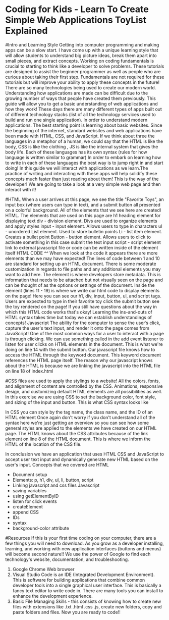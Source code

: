 






# Coding for Kids - Learn To Create Simple Web Applications ToyList Explained


#Intro and Learning Style
Getting into computer programming and making apps can be a slow start. I have come up with a unique learning style that will allow students to understand big picture ideas, break them apart into small pieces, and extract concepts. Working on coding fundamentals is crucial to starting to think like a developer to solve problems. These tutorials are designed to assist the beginner programmer as well as people who are curious about taking their first step. Fundamentals are not required for these tutorials but will improve your ability to apply these concepts in the future! 
There are so many technologies being used to create our modern world. Understanding how applications are made can be difficult due to the growing number of ways that people have created them previously. 
This guide will allow you to get a basic understanding of web applications and how they work! These days there are many different types of apps built out of different technology stacks (list of all the technology services used to build and run one single application). In order to understand modern applications. The best starting point is learning about basic websites.
Since the beginning of the internet, standard websites and web applications have been made with HTML, CSS, and JavaScript. If we think about three the languages in a metaphor of a human, we could say that the 
HTML is like the body, CSS is like the clothing , JS is like the internal system that gives the body life.
Each of these languages has its own syntax (rules for how language is written similar to grammar)
In order to embark on learning how to write in each of these languages the best way is to jump right in and start doing!
In this guide we will interact with applications as we learn.The practice of writing and interacting with these apps will help solidify these concepts much faster than just reading about them! This is the way of the developer!
We are going to take a look at a very simple web page and then interact with it!

#HTML
When a user arrives at this page, we see the title "Favorite Toys", an input box (where users can type in text), and a submit button all presented on a colorful background. All of the elements that we see here are createdI HTML. The elements that are used on this page are 
h1 heading element for displaying text
div - division element. Divs are used to organize elements and apply styles
input - input element. Allows users to type in characters
ul - unordered List element. Used to store bulletin points
Li - list item element. Creates a bullet point
Button - button element. Allows users to click to activate something in this case submit the text input
script - script element  link to external javascript file or code can be written inside of the element itself
HTML CODE ^^
When we look at the code it appears there are more elements than we may have expected! 
The lines of code between 1 and 10 are standard for setting up an HTML document. There is some moderate customization in regards to file paths and any additional elements you may want to add here. The <head> element is where developers store metadata. This is information that needs to be attached but not visually seen on the page and can be thought of as the options or settings of the document.
Inside the <body> element (lines 11 - 19) is where we write our html code to display elements on the page! Here you can see our h1, div, input, button, ul, and script tags. Users are expected to
type in their favorite toy
click the submit button
see the toy rendered on the page!
If you still have questions about the way in which this HTML code works that's okay! 
Learning the ins-and-outs of HTML syntax takes time but today we can establish understandings of concepts!
Javascript
The ability for the computer to sense the user’s click, capture the user's text input, and render it onto the page comes from JavaScript! One of the most common ways for a user to interact with a page is through clicking. We can use something called in the add event listener to listen for user clicks on HTML elements in the document. This is what we're doing on line 14 with the submit button.
Our javascript file knows how to access the HTML through the keyword document. This keyword document references the HTML page itself. 
The reason why our javascript knows about the HTML is because we are linking the javascript into the HTML file on line 18 of index.html





#CSS files are used to apply the stylings to a website! 
All the colors, fonts, and alignment of content are controlled by the CSS. Animations, responsive design, and customizing default HTML elements are all possibilities as well.  In this exercise we are using CSS to set the background color, font style, and sizing of the input and button. 
This is what CSS syntax looks like 


In CSS you can style by the tag name, the class name, and the ID of an HTML element
Once again don't worry if you don't understand all of the syntax here we're just getting an overview so you can see how some general styles are applied to the elements we have created on our HTML page.
The HTML knows about the CSS attributes because of the link element on line 8 of the HTML document. This is where we inform the HTML of the location of the CSS file.

In conclusion we have an application that uses HTML CSS and JavaScript to accept user text input and dynamically generate new HTML based on the user's input. Concepts that we covered are
HTML
- Document setup
- Elements: p, h1, div, ul, li, button, script
- Linking javascript and css files
Javascript
- saving variables
- using getElementByID
- listen for click events
- createElement
- append
CSS
- IDs
- syntax
- background-color attribute









#Resources
If this is your first time coding on your computer, there are a few things you will need to download. As you grow as a developer installing, learning, and working with new application interfaces (buttons and menus) will become second nature!! We use the power of Google to find each technology's website, documentation, and troubleshooting.
1. Google Chrome Web browser
2. Visual Studio Code is an IDE (Integrated Development Environment). This is software for building applications that combine common developer tools into a single graphical user interface. This is basically a fancy text editor to write code in. There are many tools you can install to enhance the development experience.
3. Basic File Managing Skills - this consists of knowing how to create new files with extensions like .txt .html .css .js, create new folders, copy and paste folders and files.
Now you are ready to code!!









